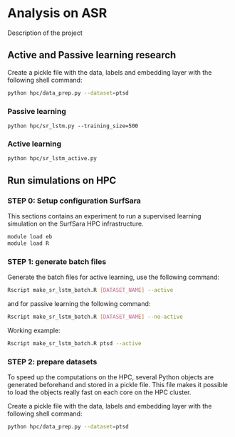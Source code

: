 # Analysis on ASR

Description of the project

## Active and Passive learning research

Create a pickle file with the data, labels and embedding layer with the
following shell command:  

``` bash
python hpc/data_prep.py --dataset=ptsd
```


### Passive learning
``` 
python hpc/sr_lstm.py --training_size=500
```

### Active learning 

```
python hpc/sr_lstm_active.py
```



## Run simulations on HPC


### STEP 0: Setup configuration SurfSara

This sections contains an experiment to run a supervised learning simulation
on the SurfSara HPC infrastructure.


``` bash
module load eb
module load R
```

### STEP 1: generate batch files

Generate the batch files for active learning, use the following command:

``` bash
Rscript make_sr_lstm_batch.R [DATASET_NAME] --active
```

and for passive learning the following command:

``` bash
Rscript make_sr_lstm_batch.R [DATASET_NAME] --no-active
```

Working example: 

``` bash
Rscript make_sr_lstm_batch.R ptsd --active
```


### STEP 2: prepare datasets

To speed up the computations on the HPC, several Python objects are generated
beforehand and stored in a pickle file. This file makes it possible to load
the objects really fast on each core on the HPC cluster.

Create a pickle file with the data, labels and embedding layer with the
following shell command:  

``` bash
python hpc/data_prep.py --dataset=ptsd
```





